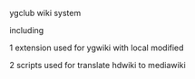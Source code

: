 ygclub wiki system

including 

1 extension used for ygwiki with local modified

2 scripts used for translate hdwiki to mediawiki
